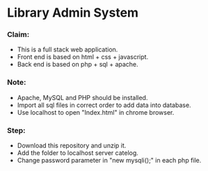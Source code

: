 <html>
    <body style="margin:0;">
        <h1>Library Admin System</h1>
        <h3>Claim:</h3>
        <ul>
            <li>This is a full stack web application.</li>
            <li>Front end is based on html + css + javascript.</li>
            <li>Back end is based on php + sql + apache.</li>
        </ul>
        <h3>Note:</h3>
        <ul>
            <li>Apache, MySQL and PHP should be installed.</li>
            <li>Import all sql files in correct order to add data into database.</li>
            <li>Use localhost to open "Index.html" in chrome browser.</li>
        </ul>
        <h3>Step:</h3>
        <ul>
            <li>Download this repository and unzip it.</li>
            <li>Add the folder to localhost server catelog.</li>
            <li>Change password parameter in "new mysqli();" in each php file.</li>
        </ul>
    </body>
</html>
